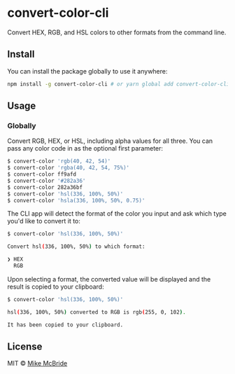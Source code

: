 # convert-color-cli

Convert HEX, RGB, and HSL colors to other formats from the command line.



## Install

You can install the package globally to use it anywhere:

```sh
npm install -g convert-color-cli # or yarn global add convert-color-cli
```

## Usage

### Globally

Convert RGB, HEX, or HSL, including alpha values for all three. You can pass any color code in as the optional first parameter:

```sh
$ convert-color 'rgb(40, 42, 54)'
$ convert-color 'rgba(40, 42, 54, 75%)'
$ convert-color ff9afd
$ convert-color '#282a36'
$ convert-color 282a36bf
$ convert-color 'hsl(336, 100%, 50%)'
$ convert-color 'hsla(336, 100%, 50%, 0.75)'
```

The CLI app will detect the format of the color you input and ask which type you'd like to convert it to:

```sh
$ convert-color 'hsl(336, 100%, 50%)'

Convert hsl(336, 100%, 50%) to which format:

❯ HEX
  RGB
```

Upon selecting a format, the converted value will be displayed and the result is copied to your clipboard:

```sh
$ convert-color 'hsl(336, 100%, 50%)'

hsl(336, 100%, 50%) converted to RGB is rgb(255, 0, 102).

It has been copied to your clipboard.
```

## License

MIT © [Mike McBride](https://mikemcbride.me)
